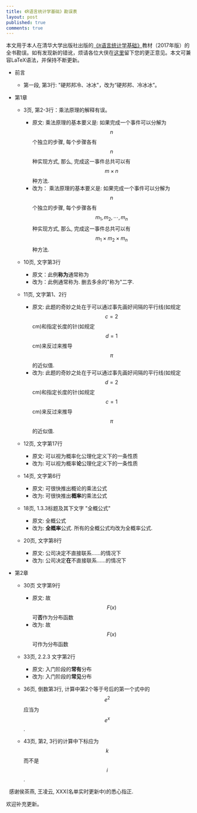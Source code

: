 ```yaml
---
title: 《R语言统计学基础》勘误表
layout: post
published: true
comments: true
---
```



本文用于本人在清华大学出版社出版的[《`R`语言统计学基础》](https://www.amazon.cn/%E6%95%B0%E9%87%8F%E7%BB%8F%E6%B5%8E%E5%AD%A6%E7%B3%BB%E5%88%97%E4%B8%9B%E4%B9%A6-R%E8%AF%AD%E8%A8%80%E7%BB%9F%E8%AE%A1%E5%AD%A6%E5%9F%BA%E7%A1%80-%E5%90%95%E5%B0%8F%E5%BA%B7/dp/B06XGR6LJZ/ref=sr_1_1?ie=UTF8&qid=1490245508&sr=8-1&keywords=%E5%90%95%E5%B0%8F%E5%BA%B7)教材（2017年版）的全书勘误。如有发现新的错讹，烦请各位大侠在[这里](https://github.com/xkdog/StatsUsingR/blob/master/Errata.md)留下您的更正意见。本文可兼容LaTeX语法，并保持不断更新。
 

* 前言
   * 第一段, 第3行: "硬邦邦冷、冰冰"，改为“硬邦邦、冷冰冰”。
* 第1章

  * 3页, 第2-3行：乘法原理的解释有误。
     * 原文:  乘法原理的基本要义是:
       如果完成一个事件可以分解为 $$n$$ 个独立的步骤, 每个步骤各有 $$n$$ 种实现方式, 
       那么, 完成这一事件总共可以有 $$m \times n$$ 种方法. 
     * 改为：  乘法原理的基本要义是:
       如果完成一个事件可以分解为 $$n$$ 个独立的步骤, 每个步骤各有 $$m_1, m_2, \cdots, m_n$$ 种实现方式, 
       那么, 完成这一事件总共可以有 $$m_1 \times m_2 \times m_n$$ 种方法. 

  * 10页, 文字第3行
     * 原文：此例**称为**通常称为
     * 改为：此例通常称为. 删去多余的"称为"二字.

  * 11页, 文字第1、2行 
     * 原文: 此题的奇妙之处在于可以通过事先画好间隔的平行线(如规定$$c=2$$ cm)和指定长度的针(如规定$$d=1$$ cm)来反过来推导$$\pi$$的近似值.
     * 改为: 此题的奇妙之处在于可以通过事先画好间隔的平行线(如规定$$d = 2$$ cm)和指定长度的针(如规定$$c = 1$$ cm)来反过来推导$$\pi$$的近似值.

  * 12页, 文字第17行
     * 原文: 可以视为概率化公理化定义下的一条性质
     * 改为: 可以视为概率**论**公理化定义下的一条性质

  * 14页, 文字第6行
     * 原文: 可很快推出概论的乘法公式
     * 改为: 可很快推出**概率**的乘法公式

  * 18页, 1.3.3标题及其下文字 "全概公式"
     * 原文: 全概公式
     * 改为: **全概率**公式. 所有的全概公式均改为全概率公式.

  * 20页, 文字第8行
     * 原文: 公司决定不直接联系……的情况下
     * 改为: 公司决定**在**不直接联系……的情况下
 
* 第2章
  
  * 30页 文字第9行
     * 原文: 故$$F(x)$$可**否**作为分布函数
     * 改为: 故$$F(x)$$可作为分布函数
     
  * 33页,  2.2.3 文字第2行
     * 原文: 入门阶段的**常有**分布
     * 改为: 入门阶段的**常见**分布
  
  * 36页, 倒数第3行, 计算中第2个等于号后的第一个式中的$$e^2$$应当为$$e^x$$.
  
  * 43页, 第2, 3行的计算中下标应为$$k$$而不是$$i$$.

     
  
感谢侯茶燕, 王凌云, XXX(名单实时更新中)的悉心指正.


欢迎补充更新。
